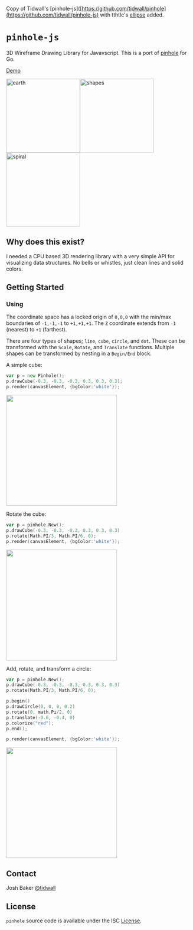 Copy of Tidwall's [pinhole-js]([https://github.com/tidwall/pinhole](https://github.com/tidwall/pinhole-js) with tthtlc's [ellipse](https://github.com/tthtlc/pinhole-js/tree/master) added.

# `pinhole-js`

3D Wireframe Drawing Library for Javavscript. This is a port of [pinhole](https://github.com/tidwall/pinhole) for Go.

<a href="http://tidwall.com/pinhole/">Demo</a>

<img src="http://i.imgur.com/EhtVA6C.jpg" width="200" height="200" alt="earth"><img src="http://i.imgur.com/fKe1N3E.jpg" width="200" height="200" alt="shapes"><img src="http://i.imgur.com/qQRqGPe.jpg" width="200" height="200" alt="spiral">

## Why does this exist?

I needed a CPU based 3D rendering library with a very simple API for visualizing data structures. No bells or whistles, just clean lines and solid colors.

## Getting Started

### Using

The coordinate space has a locked origin of `0,0,0` with the min/max boundaries of `-1,-1,-1` to `+1,+1,+1`.
The `Z` coordinate extends from `-1` (nearest) to `+1` (farthest).

There are four types of shapes; `line`, `cube`, `circle`, and `dot`. 
These can be transformed with the `Scale`, `Rotate`, and `Translate` functions.
Multiple shapes can be transformed by nesting in a `Begin/End` block.


A simple cube:

```go
var p = new Pinhole();
p.drawCube(-0.3, -0.3, -0.3, 0.3, 0.3, 0.3);
p.render(canvasElement, {bgColor:'white'});
```

<img src="http://i.imgur.com/ofJ2T7Y.jpg" width="300" height="300">


Rotate the cube:

```go
var p = pinhole.New();
p.drawCube(-0.3, -0.3, -0.3, 0.3, 0.3, 0.3)
p.rotate(Math.PI/3, Math.PI/6, 0);
p.render(canvasElement, {bgColor:'white'});
```

<img src="http://i.imgur.com/UewuE4L.jpg" width="300" height="300">

Add, rotate, and transform a circle:

```go
var p = pinhole.New();
p.drawCube(-0.3, -0.3, -0.3, 0.3, 0.3, 0.3)
p.rotate(Math.PI/3, Math.PI/6, 0);

p.begin()
p.drawCircle(0, 0, 0, 0.2)
p.rotate(0, math.Pi/2, 0)
p.translate(-0.6, -0.4, 0)
p.colorize("red");
p.end();

p.render(canvasElement, {bgColor:'white'});
```

<img src="http://i.imgur.com/UafJsKW.jpg" width="300" height="300">

## Contact

Josh Baker [@tidwall](http://twitter.com/tidwall)

## License

`pinhole` source code is available under the ISC [License](/LICENSE).

